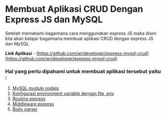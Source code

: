 # Membuat Aplikasi CRUD Dengan Express JS dan MySQL

Setelah memahami bagaimana cara menggunakan express JS maka disini kita akan belajar bagaimana membuat aplikasi CRUD dengan express JS dan MySQL

**Link Aplikasi** - [https://github.com/wrideveloper/express-mysql-crud](https://github.com/wrideveloper/express-mysql-crud)

### Hal yang perlu dipahami untuk membuat aplikasi tersebut yaitu :

1.  [MySQL module nodejs](mengoneksikan-mysql-dan-nodejs.md)
2.  [Konfigurasi environment variable dengan file .env](https://www.npmjs.com/package/dotenv)
3.  [Routing express](https://www.youtube.com/watch?v=26wm0IQsDCs)
4.  [Middleware express](https://medium.com/@agoiabeladeyemi/a-simple-explanation-of-express-middleware-c68ea839f498)
5.  [Body parser](https://scotch.io/tutorials/use-expressjs-to-get-url-and-post-parameters)
